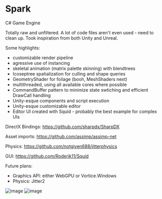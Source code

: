 # Spark
C# Game Engine

Totally raw and unfiltered.
A lot of code files aren't even used - need to clean up.
Took inspiration from both Unity and Unreal.

Some highlights:
- customizable render pipeline
- agressive use of instancing
- skeletal animation (matrix palette skinning) with blendtrees
- Icoseptree spatialization for culling and shape queries
- GeometryShader for foilage (booh, MeshShaders next)
- multithreaded, using all available cores where possible 
- CommandBuffer pattern to minimize state swtiching and efficient DrawCall handling
- Unity-esque components and script execution
- Unity-esque customizable editor
- Editor UI created with Squid - probably the best example for complex UIs

DirectX Bindings: https://github.com/sharpdx/SharpDX

Asset imports: https://github.com/assimp/assimp-net

Physics: https://github.com/notgiven688/jitterphysics

GUI: https://github.com/Roderik11/Squid

Future plans:
- Graphics API: either WebGPU or Vortice.Windows
- Physics: Jitter2 

![image](https://github.com/Roderik11/Spark/assets/5743257/013eb957-242b-48b6-920d-29903a9a5e17)
![image](https://github.com/Roderik11/Spark/assets/5743257/2b572531-5812-4003-8f90-2b4150faabbf)
